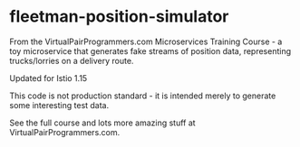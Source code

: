 # fleetman-position-simulator
From the VirtualPairProgrammers.com Microservices Training Course - a toy microservice that generates fake streams of position data, representing trucks/lorries on a delivery route.

Updated for Istio 1.15

This code is not production standard - it is intended merely to generate some interesting test data.

See the full course and lots more amazing stuff at VirtualPairProgrammers.com.

